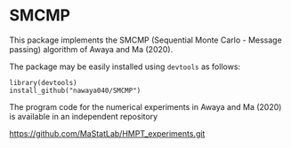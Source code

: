 # SMCMP

This package implements the SMCMP (Sequential Monte Carlo - Message passing) algorithm of Awaya and Ma (2020).

The package may be easily installed using `devtools` as follows:

```
library(devtools)
install_github("nawaya040/SMCMP")
```

The program code for the numerical experiments in Awaya and Ma (2020) is available in an independent repository

https://github.com/MaStatLab/HMPT_experiments.git
